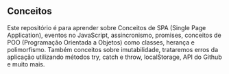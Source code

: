 ## Conceitos

Este repositório é para aprender sobre Conceitos de SPA (Single Page Application), eventos no JavaScript, assincronismo, promises, conceitos de POO (Programação Orientada a Objetos) como classes, herança e polimorfismo. Também conceitos sobre imutabilidade, trataremos erros da aplicação utilizando métodos try, catch e throw, localStorage, API do Github e muito mais.